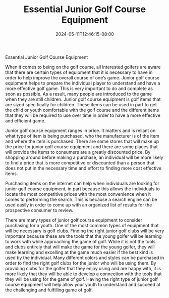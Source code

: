 ﻿---
title: "Essential Junior Golf Course Equipment"
date: 2024-05-11T12:46:15-08:00
description: "junior golf Tips for Web Success"
featured_image: "/images/junior golf.jpg"
tags: ["junior golf"]
---

Essential Junior Golf Course Equipment

When it comes to being on the golf course, all interested golfers are aware that there are certain types of equipment that it is necessary to have in order to help improve the overall course of one’s game.  Junior golf course equipment helps to prepare the individual player to understand and have a more effective golf game.  This is very important to do and complete as soon as possible.  As a result, many people are introduced to the game when they are still children.  Junior golf course equipment is golf items that are sized specifically for children.  These items can be used in part to get the child or youth comfortable with the golf course and the different items that they will be required to use over time in order to have a more effective and efficient game.

Junior golf course equipment ranges in price.  It matters and is reliant on what type of item is being purchased, who the manufacturer is of the item and where the item is purchased.  There are some stores that will make up the price for junior golf course equipment and there are some places that will provide the items to consumers are a greatly discounted price.  By shopping around before making a purchase, an individual will be more likely to find a price that is more competitive or discounted than a person that does not put in the necessary time and effort to finding more cost effective items.

Purchasing items on the internet can help when individuals are looking for junior golf course equipment, in part because this allows the individuals to locate the most competitive prices with the most convenience when it comes to performing the search.  This is because a search engine can be used easily in order to come up with an organized list of results for the prospective consumer to review.

There are many types of junior golf course equipment to consider purchasing for a youth.  One of the most common types of equipment that will be necessary is golf clubs.  Finding the right junior golf clubs will be very important because these are the tools that the young golfer will be learning to work with while approaching the game of golf.  While it is not the tools and clubs entirely that will make the game for the young golfer, they will make learning and excelling at the game much easier if the best kind is used by the individual.  Many different colors and styles can be purchased in order to find the right golf clubs for the junior who will be using them.  By providing clubs for the golfer that they enjoy using and are happy with, it is more likely that they will be able to develop a connection with the tools that they will be using for the game of golf.  Having the right type of junior golf course equipment will help allow your youth to understand and succeed at the challenging and fulfilling game of golf.


